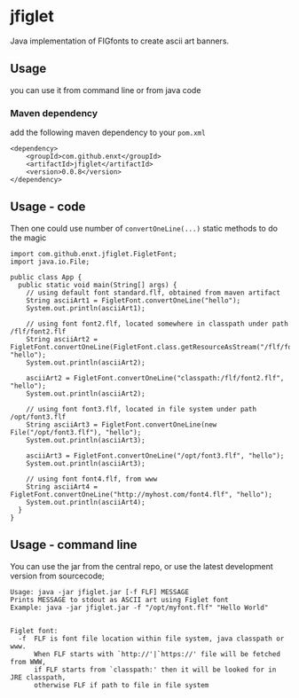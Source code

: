 # jfiglet

Java implementation of FIGfonts to create ascii art banners.

## Usage
you can use it from command line or from java code

### Maven dependency

add the following maven dependency to your `pom.xml`

```
<dependency>
	<groupId>com.github.enxt</groupId>
	<artifactId>jfiglet</artifactId>
	<version>0.0.8</version>
</dependency>
```

## Usage - code

Then one could use number of `convertOneLine(...)` static methods to do the magic

```
import com.github.enxt.jfiglet.FigletFont;
import java.io.File;

public class App {
  public static void main(String[] args) {
    // using default font standard.flf, obtained from maven artifact
    String asciiArt1 = FigletFont.convertOneLine("hello");
    System.out.println(asciiArt1);
    
    // using font font2.flf, located somewhere in classpath under path /flf/font2.flf
    String asciiArt2 = FigletFont.convertOneLine(FigletFont.class.getResourceAsStream("/flf/font2.flf"), "hello");
    System.out.println(asciiArt2);
    
    asciiArt2 = FigletFont.convertOneLine("classpath:/flf/font2.flf", "hello");     
    System.out.println(asciiArt2);                
    
    // using font font3.flf, located in file system under path /opt/font3.flf
    String asciiArt3 = FigletFont.convertOneLine(new File("/opt/font3.flf"), "hello");     
    System.out.println(asciiArt3);

    asciiArt3 = FigletFont.convertOneLine("/opt/font3.flf", "hello");     
    System.out.println(asciiArt3);

    // using font font4.flf, from www 
    String asciiArt4 = FigletFont.convertOneLine("http://myhost.com/font4.flf", "hello");     
    System.out.println(asciiArt4);                
  }
}
```

## Usage - command line

You can use the jar from the central repo, or use the latest development version from sourcecode;
```
Usage: java -jar jfiglet.jar [-f FLF] MESSAGE
Prints MESSAGE to stdout as ASCII art using Figlet font
Example: java -jar jfiglet.jar -f "/opt/myfont.flf" "Hello World"


Figlet font:
  -f  FLF is font file location within file system, java classpath or www.
      When FLF starts with `http://'|`https://' file will be fetched from WWW,
      if FLF starts from `classpath:' then it will be looked for in JRE classpath,
      otherwise FLF if path to file in file system
```

